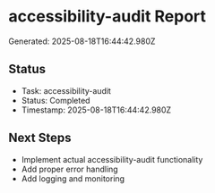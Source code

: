 # accessibility-audit Report

Generated: 2025-08-18T16:44:42.980Z

## Status
- Task: accessibility-audit
- Status: Completed
- Timestamp: 2025-08-18T16:44:42.980Z

## Next Steps
- Implement actual accessibility-audit functionality
- Add proper error handling
- Add logging and monitoring

